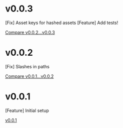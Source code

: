 # v0.0.3
[Fix] Asset keys for hashed assets
[Feature] Add tests!

[Compare v0.0.2...v0.0.3](https://github.com/rentpath/webpack-asset-manifest/compare/v0.0.2...v0.0.3)

# v0.0.2
[Fix] Slashes in paths

[Compare v0.0.1...v0.0.2](https://github.com/rentpath/webpack-asset-manifest/compare/v0.0.1...v0.0.2)

# v0.0.1
[Feature] Initial setup

[v0.0.1](https://github.com/rentpath/webpack-asset-manifest/releases/tag/v0.0.1)

